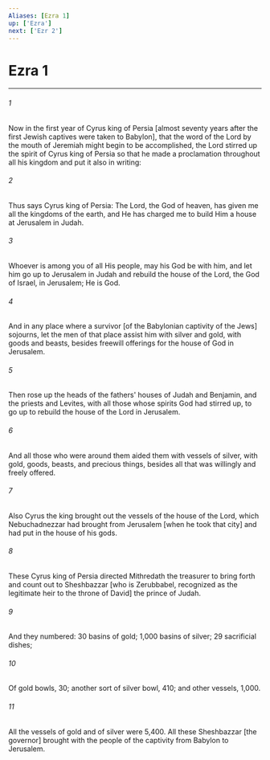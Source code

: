 ```yaml
---
Aliases: [Ezra 1]
up: ['Ezra']
next: ['Ezr 2']
---
```

# Ezra 1

***














###### 1 






Now in the first year of Cyrus king of Persia [almost seventy years after the first Jewish captives were taken to Babylon], that the word of the Lord by the mouth of Jeremiah might begin to be accomplished, the Lord stirred up the spirit of Cyrus king of Persia so that he made a proclamation throughout all his kingdom and put it also in writing: 













###### 2 






Thus says Cyrus king of Persia: The Lord, the God of heaven, has given me all the kingdoms of the earth, and He has charged me to build Him a house at Jerusalem in Judah. 













###### 3 






Whoever is among you of all His people, may his God be with him, and let him go up to Jerusalem in Judah and rebuild the house of the Lord, the God of Israel, in Jerusalem; He is God. 













###### 4 






And in any place where a survivor [of the Babylonian captivity of the Jews] sojourns, let the men of that place assist him with silver and gold, with goods and beasts, besides freewill offerings for the house of God in Jerusalem. 













###### 5 






Then rose up the heads of the fathers' houses of Judah and Benjamin, and the priests and Levites, with all those whose spirits God had stirred up, to go up to rebuild the house of the Lord in Jerusalem. 













###### 6 






And all those who were around them aided them with vessels of silver, with gold, goods, beasts, and precious things, besides all that was willingly and freely offered. 













###### 7 






Also Cyrus the king brought out the vessels of the house of the Lord, which Nebuchadnezzar had brought from Jerusalem [when he took that city] and had put in the house of his gods. 













###### 8 






These Cyrus king of Persia directed Mithredath the treasurer to bring forth and count out to Sheshbazzar [who is Zerubbabel, recognized as the legitimate heir to the throne of David] the prince of Judah. 













###### 9 






And they numbered: 30 basins of gold; 1,000 basins of silver; 29 sacrificial dishes; 













###### 10 






Of gold bowls, 30; another sort of silver bowl, 410; and other vessels, 1,000. 













###### 11 






All the vessels of gold and of silver were 5,400. All these Sheshbazzar [the governor] brought with the people of the captivity from Babylon to Jerusalem.
